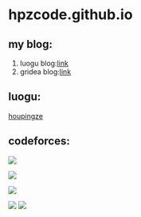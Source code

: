 # hpzcode.github.io 

## my blog:
1. luogu blog:[link](https://kdthoupingze.blog.luogu.org/)
2. gridea blog:[link](https://houpingze.github.io/)

## luogu: 

[houpingze](https://www.luogu.com.cn/user/253765)

## codeforces: 
![](http://cfrating.ihcr.top/?user=houpingze)
  
![](http://cfrating.ihcr.top/?user=_houpingze_)
 
![](http://cfrating.ihcr.top/?user=houpingze_)

![](http://cfrating.ihcr.top/?user=OrzOrztourist) 
![](https://statcard.vercel.app/practice?id=253765)
